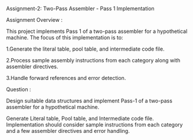 Assignment-2: Two-Pass Assembler - Pass 1 Implementation

Assignment Overview :

This project implements Pass 1 of a two-pass assembler for a hypothetical machine. The focus of this implementation is to:

1.Generate the literal table, pool table, and intermediate code file.

2.Process sample assembly instructions from each category along with assembler directives.

3.Handle forward references and error detection.

Question :

Design suitable data structures and implement Pass-1 of a two-pass assembler for a hypothetical machine.

Generate Literal table, Pool table, and Intermediate code file. Implementation should consider sample instructions from each category and a few assembler directives and error handling.
